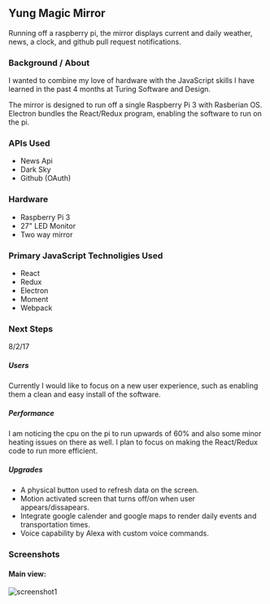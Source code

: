 ## Yung Magic Mirror

Running off a raspberry pi, the mirror displays current and daily weather, news, a clock, and github pull request notifications. 

### Background / About

I wanted to combine my love of hardware with the JavaScript skills I have learned in the past 4 months at Turing Software and Design. 

The mirror is designed to run off a single Raspberry Pi 3 with Rasberian OS. Electron bundles the React/Redux program, enabling the software to run on the pi. 

### APIs Used

- News Api
- Dark Sky
- Github (OAuth)

### Hardware

- Raspberry Pi 3
- 27" LED Monitor
- Two way mirror

### Primary JavaScript Technoligies Used

- React
- Redux
- Electron
- Moment
- Webpack

### Next Steps

8/2/17
##### Users
Currently I would like to focus on a new user experience, such as enabling them a clean and easy install of the software.
 
##### Performance
I am noticing the cpu on the pi to run upwards of 60% and also some minor heating issues on there as well. I plan to focus on making the React/Redux code to run more efficient.

##### Upgrades
- A physical button used to refresh data on the screen.
- Motion activated screen that turns off/on when user appears/dissapears.
- Integrate google calender and google maps to render daily events and transportation times.
- Voice capability by Alexa with custom voice commands.

### Screenshots

#### Main view:
![screenshot1](https://www.dropbox.com/s/m3l59utxr18kjwt/main_view.png?dl=1)
